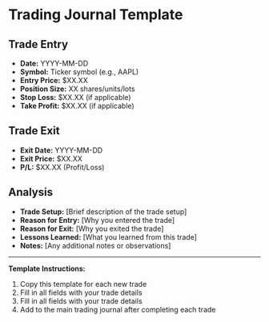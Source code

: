 # Trading Journal Template

## Trade Entry
- **Date:** YYYY-MM-DD
- **Symbol:** Ticker symbol (e.g., AAPL)
- **Entry Price:** $XX.XX
- **Position Size:** XX shares/units/lots
- **Stop Loss:** $XX.XX (if applicable)
- **Take Profit:** $XX.XX (if applicable)

## Trade Exit
- **Exit Date:** YYYY-MM-DD
- **Exit Price:** $XX.XX
- **P/L:** $XX.XX (Profit/Loss)

## Analysis
- **Trade Setup:** [Brief description of the trade setup]
- **Reason for Entry:** [Why you entered the trade]
- **Reason for Exit:** [Why you exited the trade]
- **Lessons Learned:** [What you learned from this trade]
- **Notes:** [Any additional notes or observations]

---

**Template Instructions:**
1. Copy this template for each new trade
2. Fill in all fields with your trade details
2. Fill in all fields with your trade details
3. Add to the main trading journal after completing each trade
